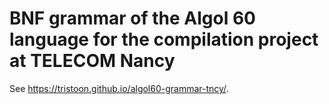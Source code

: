 # BNF grammar of the Algol 60 language for the compilation project at TELECOM Nancy

See https://tristoon.github.io/algol60-grammar-tncy/.

